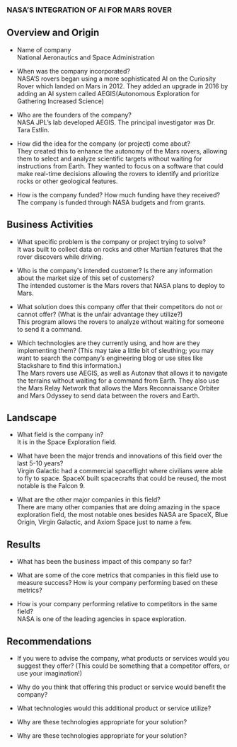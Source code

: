 ### NASA’S INTEGRATION OF AI FOR MARS ROVER

## Overview and Origin

* Name of company<br/>
National Aeronautics and Space Administration

* When was the company incorporated?<br/>
NASA’S rovers began using a more sophisticated AI on the Curiosity Rover which landed on Mars in 2012. They added an upgrade in 2016 by adding an AI system called AEGIS(Autonomous Exploration for Gathering Increased Science)

* Who are the founders of the company?<br/>
NASA JPL’s lab developed AEGIS. The principal investigator was Dr. Tara Estlin. 

* How did the idea for the company (or project) come about?<br/>
They created this to enhance the autonomy of the Mars rovers, allowing them to select and analyze scientific targets without waiting for instructions from Earth. They wanted to focus on a software that could make real-time decisions allowing the rovers to identify and prioritize rocks or other geological features. 

* How is the company funded? How much funding have they received?<br/>
The company is funded through NASA budgets and from grants. 

## Business Activities

* What specific problem is the company or project trying to solve?<br/>
It was built to collect data on rocks and other Martian features that the rover discovers while driving. 

* Who is the company's intended customer? Is there any information about the market size of this set of customers?<br/>
The intended customer is the Mars rovers that NASA plans to deploy to Mars. 

* What solution does this company offer that their competitors do not or cannot offer? (What is the unfair advantage they utilize?)<br/>
This program allows the rovers to analyze without waiting for someone to send it a command. 
* Which technologies are they currently using, and how are they implementing them? (This may take a little bit of sleuthing; you may want to search the company’s engineering blog or use sites like Stackshare to find this information.)<br/>
The Mars rovers use AEGIS, as well as Autonav that allows it to navigate the terrains without waiting for a command from Earth. They also use the Mars Relay Network that allows the Mars Reconnaissance Orbiter and Mars Odyssey to send data between the rovers and Earth.

## Landscape

* What field is the company in?<br/>
It is in the Space Exploration field. 

* What have been the major trends and innovations of this field over the last 5-10 years?<br/>
Virgin Galactic had a commercial spaceflight where civilians were able to fly to space. SpaceX built spacecrafts that could be reused, the most notable is the Falcon 9. 

* What are the other major companies in this field?<br/>
There are many other companies that are doing amazing in the space exploration field, the most notable ones besides NASA are SpaceX, Blue Origin, Virgin Galactic, and Axiom Space just to name a few. 

## Results

* What has been the business impact of this company so far?<br/>


* What are some of the core metrics that companies in this field use to measure success? How is your company performing based on these metrics?<br/>


* How is your company performing relative to competitors in the same field?<br/>
NASA is one of the leading agencies in space exploration. 

## Recommendations

* If you were to advise the company, what products or services would you suggest they offer? (This could be something that a competitor offers, or use your imagination!)<br/>


* Why do you think that offering this product or service would benefit the company?<br/>


* What technologies would this additional product or service utilize?<br/>


* Why are these technologies appropriate for your solution?<br/>



* Why are these technologies appropriate for your solution?


